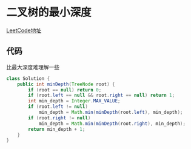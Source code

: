 # 二叉树的最小深度
[LeetCode地址](https://leetcode-cn.com/problems/minimum-depth-of-binary-tree)

## 代码
比最大深度难理解一些
```java
class Solution {
    public int minDepth(TreeNode root) {
        if (root == null) return 0;
        if (root.left == null && root.right == null) return 1;
        int min_depth = Integer.MAX_VALUE;
        if (root.left != null)
            min_depth = Math.min(minDepth(root.left), min_depth);
        if (root.right != null)
            min_depth = Math.min(minDepth(root.right), min_depth);
        return min_depth + 1;
    }
}

```
